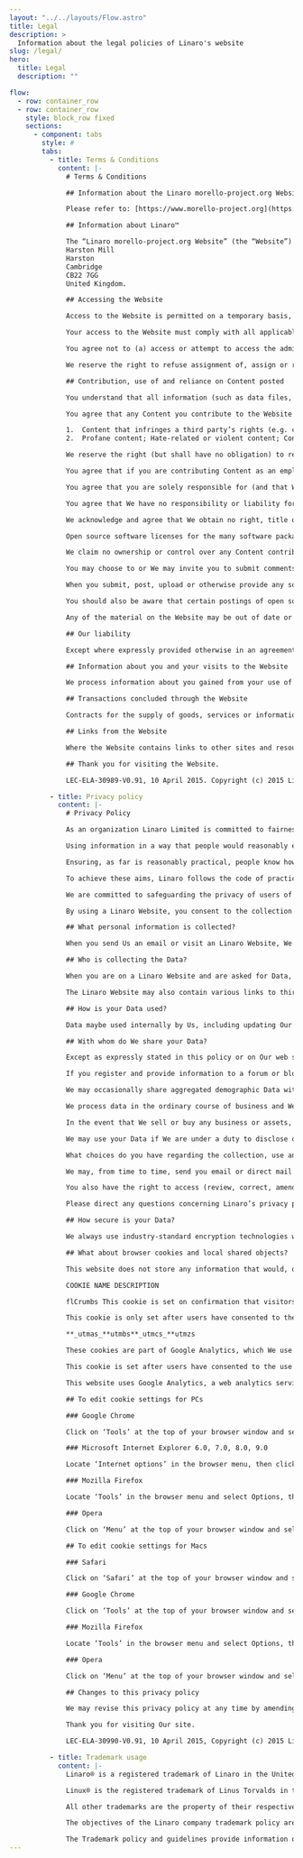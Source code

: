 ```yaml
---
layout: "../../layouts/Flow.astro"
title: Legal
description: >
  Information about the legal policies of Linaro's website
slug: /legal/
hero:
  title: Legal
  description: ""

flow:
  - row: container_row
  - row: container_row
    style: block_row fixed
    sections:
      - component: tabs
        style: #
        tabs:
          - title: Terms & Conditions
            content: |-
              # Terms & Conditions

              ## Information about the Linaro morello-project.org Website

              Please refer to: [https://www.morello-project.org](https://www.morello-project.org)

              ## Information about Linaro™

              The “Linaro morello-project.org Website” (the “Website”) shall mean the web site operated by or on behalf of Linaro Limited (hereinafter “We/Us/Our”) for your use, whether as a guest or a registered user. Linaro Limited is a private limited company registered in England and Wales with company number 07180318\. VAT No: 990 0273 24\. Registered Office Address:  
              Harston Mill  
              Harston  
              Cambridge  
              CB22 7GG  
              United Kingdom.

              ## Accessing the Website

              Access to the Website is permitted on a temporary basis, and we reserve the right to withdraw or amend the information We provide on the Website without notice. We will not be liable if for any reason the Website is unavailable at any time or for any period. From time to time, we may restrict access to some parts of the Website, or the entire Website, to users who have registered with us.

              Your access to the Website must comply with all applicable laws, regulations and ordinances, including any laws regarding the export of data or software.

              You agree not to (a) access or attempt to access the administrative interface of the Website unless you have been specifically allowed to do so in a written agreement with Us or (b) engage in any activity that interferes with or disrupts the Website performance (or the servers and networks that host and are connected to the Website).

              We reserve the right to refuse assignment of, assign or reassign registered usernames at our sole discretion if said username violates any third-party rights or is considered to be inappropriate.

              ## Contribution, use of and reliance on Content posted

              You understand that all information (such as data files, written text and computer code) to which you may have access as part of, or through your use of, the Website are the sole responsibility of the person from which such content originated. All such information is referred to below as the “Content.”

              You agree that any Content you contribute to the Website will not contain any of the following types of Content:

              1.  Content that infringes a third party’s rights (e.g. copyright) according to applicable law;
              2.  Profane content; Hate-related or violent content; Content advocating racial or ethnic intolerance; Content intended to advocate or advance computer hacking or cracking; Gambling; Other illegal activity, including without limitation illegal export of controlled substances or illegal software; Drug paraphernalia; Phishing; Malicious content; and any other material, products or services that violate or encourage conduct that would violate any criminal laws, any other applicable laws, or any third-party rights.

              We reserve the right (but shall have no obligation) to remove any or all Content from the Website. You agree to immediately take down any Content that violates the Terms, including pursuant to a take-down request from Us. In the event that you elect not to comply with a request from Us to take down certain Content, We reserve the right to directly take down such Content.

              You agree that if you are contributing Content as an employee you have obtained appropriate permission from your employer to make such contributions associated with their corporate name.

              You agree that you are solely responsible for (and that We have no responsibility to you or to any third party for) any Content that you create, transmit or display while using the Website and for the consequences of your actions.

              You agree that We have no responsibility or liability for the deletion or failure to store any Content and other communications maintained or transmitted through use of the Website. You further acknowledge that you are solely responsible for securing and backing up any Content.

              We acknowledge and agree that We obtain no right, title or interest from you (or your licensors) under these Terms in or to any Content that you create, submit, post, transmit or display on, or through, the Website, including any intellectual property rights which subsist in that Content (whether those rights happen to be registered or not, and wherever in the world those rights may exist). You agree that you are responsible for protecting and enforcing those rights and that We have no obligation to do so on your behalf.

              Open source software licenses for the many software packages referenced on this website constitute separate written agreements. To the limited extent that the open source software licenses expressly supersede these Terms, the open source licenses govern your agreement with Us for the use of the Website.

              We claim no ownership or control over any Content contributed by you. You retain copyright and any other rights you already hold in the Content, and you are responsible for protecting those rights, as appropriate. By submitting, posting or displaying the Content on or through the Website you grant Us a worldwide, royalty-free, and non-exclusive license to reproduce, adapt, modify, translate, publish, publicly perform, publicly display and distribute such Content.

              You may choose to or We may invite you to submit comments or ideas about the Website, including without limitation about how to improve the Website and its Content (“Ideas”). By submitting any Ideas, you agree that your disclosure is gratuitous, unsolicited and without restriction and will not place Us under any fiduciary or other obligation, and that We are free to use the Ideas without any additional compensation to you, and/or to disclose the Idea on a non-confidential basis or otherwise to anyone.

              When you submit, post, upload or otherwise provide any software code (“Code”) via the Website, you must ensure you adhere to the terms of any License agreement associated with the Code. These terms will be available on the website of the related upstream open source projects and other sources of Code. By submitting said Code, you certify that your Code is in compliance with the relevant License, and you hereby represent and warrant that you have all rights, licenses and consents necessary to grant Us and other users the rights and licenses granted herein, and under the relevant License, without infringement of any third-party rights.

              You should also be aware that certain postings of open source encryption code are controlled by EU and US law. You are responsible for ensuring that you have the relevant permissions before posting such code and if you are based in Cuba, Iran, North Korea, Sudan or Syria or you are on the Denied Persons List administered by the US Department of Commerce or the equivalent list managed within the EU, you agree not to post or download said code.

              Any of the material on the Website may be out of date or include omissions, inaccuracies or other errors at any given time, and We are under no obligation to update such material. Commentary and other materials posted on the Website site are not intended to amount to advice on which reliance should be placed. We therefore disclaim all liability and responsibility arising from any reliance placed on such materials by any visitor to the Website, or by anyone who may be informed of any of its contents.

              ## Our liability

              Except where expressly provided otherwise in an agreement between you and us, all information provided directly on the website or indirectly through the website by hypertext link or otherwise is provided “as is” without warranty of any kind. We hereby disclaim all warranties with respect to this information, whether express or implied, including the implied warranties of merchantability, satisfactory quality and fitness for a particular purpose. In no event shall We be liable for any direct, indirect, incidental, special or consequential damages, or damages for loss of profits, revenue, data or use, incurred by you or any third party, whether in contract, tort or otherwise, arising from your access to, use of, or reliance upon information obtained from or through the Linaro website. We reserve the right to make changes, updates or corrections to the information on the Website at any time without notice.

              ## Information about you and your visits to the Website

              We process information about you gained from your use of the Website in accordance with Our privacy policy.

              ## Transactions concluded through the Website

              Contracts for the supply of goods, services or information formed through the Website or as a result of visits made by you are governed by Our terms and conditions notified to you during each individual transaction.

              ## Links from the Website

              Where the Website contains links to other sites and resources provided by third parties, these links are provided for your information only. We have no control over the contents of those sites or resources, and accept no responsibility for them or for any loss or damage that may arise from your use of them.

              ## Thank you for visiting the Website.

              LEC-ELA-30989-V0.91, 10 April 2015. Copyright (c) 2015 Linaro Limited

          - title: Privacy policy
            content: |-
              # Privacy Policy

              As an organization Linaro Limited is committed to fairness, both in the collection and use of personal information. Fairness has two elements:

              Using information in a way that people would reasonably expect and in a way that is fair;

              Ensuring, as far is reasonably practical, people know how their information will be used.

              To achieve these aims, Linaro follows the code of practice recommended by the UK Information Commissioner under section 51 of the Data Protection Act 1998.

              We are committed to safeguarding the privacy of users of web sites operated by or on behalf of Linaro™ Limited (together “Linaro Website”). This statement explains how We collect, use and safeguard Data (defined below) you provide when using a Linaro Website. This statement forms part of and is incorporated into the Terms and Conditions of Use. Any personal information which may be collected from an Linaro Website will be treated in accordance with this privacy policy, the Data Protection Act 1998, as amended and other applicable laws. For the purposes of the Data Protection Act 1998, the data controller is Linaro Limited, a company registered in England and Wales with company number 07180318 (hereinafter “We/Us/Our”). Registered office address: Harston Mill, Royston Rd, Harston, Cambridge, CB22 7GG, United Kingdom. Linaro Limited is a private limited company.

              By using a Linaro Website, you consent to the collection and use of your information in the manner and for the purposes set out below.

              ## What personal information is collected?

              When you send Us an email or visit an Linaro Website, We may collect, from both public and private areas of the Linaro Website, personal information volunteered by you about you, including name, title, company, county, mailing address, email address, phone numbers, fax numbers, age range and company size and Our web server logs, browser cookies and local shared objects may collect details of your domain name, operating system, browser type, IP address and a unique identifier for your computer, or other access device (“Data”). When you submit Data you are agreeing to its transfer, storage and processing.

              ## Who is collecting the Data?

              When you are on a Linaro Website and are asked for Data, you are sharing that Data with Linaro Limited and its related companies. The Data may be stored in the European Economic Area (“EEA”) or transferred to and stored at a destination outside the EEA. Data may be disclosed to and processed by staff operating outside of the EEA who work for Us and Our related companies.

              The Linaro Website may also contain various links to third-party web sites. Third-party web sites may provide additional information, goods, services and/or promotions. These sites are owned and operated independently from Us, and have their own separate privacy and data collection practices. Any Data you provide to these web sites will be governed under the terms of their privacy policy, if any. We have no responsibility or liability whatsoever for the independent actions or policies of these independent sites, and are not responsible for the content or privacy practices of such sites.

              ## How is your Data used?

              Data maybe used internally by Us, including updating Our databases, contacting you with requested information, maintaining a technical support history, sending marketing information, determining trends in your use of Our product, aiding in the design of Our product and services, processing your enquiries, measuring the use of Our sites, administering and improving the content of Our sites.

              ## With whom do We share your Data?

              Except as expressly stated in this policy or on Our web sites, We do not provide your Data to third parties without your consent.

              If you register and provide information to a forum or blog the information you provide will be published for anyone to see.

              We may occasionally share aggregated demographic Data with Our partners. This Data is not linked to any personal information that can identify any individual person.

              We process data in the ordinary course of business and We use third parties to provide services on Our behalf. We will provide your relevant Data to them solely for the purposes of the effective delivery of such services.

              In the event that We sell or buy any business or assets, or if Linaro or substantially all of its assets are acquired by a third party the relevant Data held by Us will be one of the transferred assets.

              We may use your Data if We are under a duty to disclose or share your personal data in order to comply with any legal obligation, or in order to enforce or apply Our terms of use and other agreements; or to protect the rights, property, or safety of Linaro, Our customers, or others.

              What choices do you have regarding the collection, use and distribution of your Data?

              We may, from time to time, send you email or direct mail regarding Our products and services. If you do not want to receive such information, simply tell Us when you give Us your Data, or follow the directions contained on the mailing to remove your name from Our mailing list(s).

              You also have the right to access (review, correct, amend or delete) your Data by contacting Us. Individuals are responsible for providing Linaro with accurate and complete personal information, and for contacting Us if correction of such information is required. Please note that, where permitted, We may charge a nominal fee for fulfilling access requests and that to the extent permitted by Law We reserve the right to disallow unreasonable requests for access.

              Please direct any questions concerning Linaro’s privacy practices or if you have any queries or requests in relation to your Data to privacy@linaro.org or Linaro Limited, Harston Mill, Royston Rd, Harston, Cambridge, CB22 7GG, United Kingdom. Requests to unsubscribe from (“opt-out”) of communications from Linaro may also be sent to unsubscribe at privacy@linaro.org.

              ## How secure is your Data?

              We always use industry-standard encryption technologies when transferring and receiving Data. We have appropriate security measures in place to protect against any loss, misuse or alteration of information that We have collected. However, We cannot ensure or otherwise warrant the security of any information you provide to Us or from an Linaro Website, and therefore you use the Linaro Website at your own risk.

              ## What about browser cookies and local shared objects?

              This website does not store any information that would, on its own, allow us to identify individual users of this service without their permission. Any cookies that may be used by this website are used either solely on a per session basis or to maintain user preferences. Cookies are not shared with any third parties.

              COOKIE NAME DESCRIPTION

              flCrumbs This cookie is set on confirmation that visitors are happy with the use of cookies on this website.

              This cookie is only set after users have consented to the use of cookies.

              **_utmas_**utmbs**_utmcs_**utmzs

              These cookies are part of Google Analytics, which We use to monitor traffic levels, search queries and visits to this website, and to highlight potential problems within the site structure. Google Analytics stores IP address anonymously on its servers in the US, and neither We or Google associate your IP address with any personally identifiable information. These cookies enable Google to determine whether you are a return visitor to the site, and to track the pages that you visit during your session.

              This cookie is set after users have consented to the use of cookies.

              This website uses Google Analytics, a web analytics service provided by Google, Inc. (“Google”). Google Analytics uses “cookies”, which are text files placed on your computer, to help the website analyze how users use the site. The information generated by the cookie about your use of the website (including your IP address) will be transmitted to and stored by Google on servers in the United States. Google will use this information for the purpose of evaluating your use of the website, compiling reports on website activity for website operators and providing other services relating to website activity and internet usage. Google may also transfer this information to third parties where required to do so by law, or where such third parties process the information on Google’s behalf. Google will not associate your IP address with any other data held by Google. You may refuse the use of cookies by selecting the appropriate settings on your browser, however please note that if you do this you may not be able to use the full functionality of this website. By using this website, you consent to the processing of data about you by Google in the manner and for the purposes set out above. Please note that by deleting or disabling browser cookies or local shared objects you may not be able to use certain areas or features of Our site.

              ## To edit cookie settings for PCs

              ### Google Chrome

              Click on ‘Tools’ at the top of your browser window and select Options. Click the ‘Under the Hood’ tab, locate the ‘Privacy’ section, and select the ‘Content settings’ button.

              ### Microsoft Internet Explorer 6.0, 7.0, 8.0, 9.0

              Locate ‘Internet options’ in the browser menu, then click on the ‘Privacy’ tab.

              ### Mozilla Firefox

              Locate ‘Tools’ in the browser menu and select Options, then select the Privacy icon. Click on Cookies

              ### Opera

              Click on ‘Menu’ at the top of your browser window and select ‘Settings’. Select ‘Preferences’, then the ‘Advanced’ tab

              ## To edit cookie settings for Macs

              ### Safari

              Click on ‘Safari’ at the top of your browser window and select the ‘Preferences’ option, then ‘Security’.

              ### Google Chrome

              Click on ‘Tools’ at the top of your browser window and select Options. Click the ‘Under the Hood’ tab, locate the ‘Privacy’ section, and select the ‘Content settings’ button.

              ### Mozilla Firefox

              Locate ‘Tools’ in the browser menu and select Options, then select the Privacy icon. Click on Cookies

              ### Opera

              Click on ‘Menu’ at the top of your browser window and select ‘Settings’. Select ‘Preferences’, then the ‘Advanced’ tab

              ## Changes to this privacy policy

              We may revise this privacy policy at any time by amending this page. You are expected to check this page from time to time to take notice of any changes We made, as they are binding on you. Some of the provisions contained in this privacy policy may also be superseded by provisions or notices published elsewhere on Our site.

              Thank you for visiting Our site.

              LEC-ELA-30990-V0.91, 10 April 2015, Copyright (c) 2015 Linaro Limited

          - title: Trademark usage
            content: |-
              Linaro® is a registered trademark of Linaro in the United Kingdom and other countries

              Linux® is the registered trademark of Linus Torvalds in the U.S. and other countries

              All other trademarks are the property of their respective owners.

              The objectives of the Linaro company trademark policy are to: encourage widespread use of the Linaro trademarks by the Linaro™ community while controlling that use in order to avoid confusion on the part of Linaro users and the general public; to maintain the value of the image and reputation of the trademarks and to protect them from inappropriate or unauthorized use.

              The Trademark policy and guidelines provide information on what is allowed, what isn’t allowed, and cases in which you should ask permission. If you have any doubt, please contact us at trademarks@linaro.org and a member of our trademark team will be in touch with you shortly.
---
```

